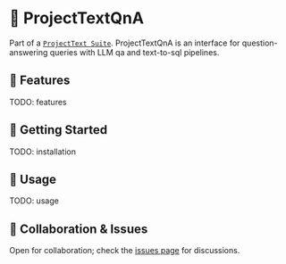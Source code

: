 # 🚀 **ProjectTextQnA**

Part of a [`ProjectText Suite`](https://github.com/Flagro/ProjectTextSuite). ProjectTextQnA is an interface for question-answering queries with LLM qa and text-to-sql pipelines.

## 🌟 **Features**
TODO: features

## 🚀 **Getting Started**
TODO: installation

## 📘 **Usage**
TODO: usage

## 🤝 **Collaboration & Issues**
Open for collaboration; check the [issues page](https://github.com/Flagro/ProjectTextQnA/issues) for discussions.

